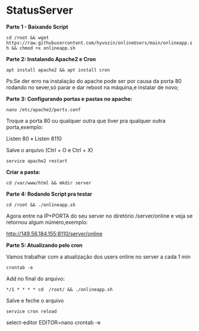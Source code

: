 # StatusServer
__Parte 1 - Baixando Script__ 

```cd /root && wget https://raw.githubusercontent.com/hyvozin/onlineUsers/main/onlineapp.sh && chmod +x onlineapp.sh```


__Parte 2: Instalando Apache2 e Cron__

```apt install apache2 && apt install cron```

Ps:Se der erro na instalação do apache pode ser por causa da porta 80 rodando no sever,só parar e dar reboot na máquina,e instalar de novo;

__Parte 3: Configurando portas e pastas no apache:__

```nano /etc/apache2/ports.conf```

Troque a porta 80 ou qualquer outra que tiver pra qualquer outra porta,exemplo:

Listen 80 » Listen 8110

Salve o arquivo (Ctrl + O e Ctrl + X)

```service apache2 restart```

__Criar a pasta:__

```cd /var/www/html && mkdir server```

__Parte 4: Rodando Script pra testar__

```cd /root && ./onlineapp.sh```

Agora entre na IP+PORTA do seu server no diretório /server/online e veja se retornou algum número,exemplo:

http://149.56.184.155:8110/server/online

__Parte 5: Atualizando pelo cron__

Vamos trabalhar com a atualização dos users online no server a cada 1 min

```crontab -e```

Add no final do arquivo:

```*/1 * * * * cd  /root/ && ./onlineapp.sh```

Salve e feche o arquivo 

```service cron reload```

select-editor
EDITOR=nano crontab -e
